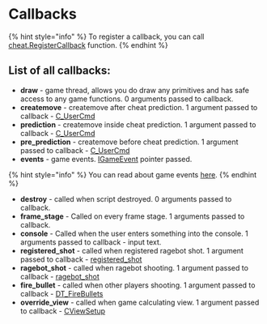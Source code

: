 # Callbacks

{% hint style="info" %}
To register a callback, you can call [cheat.RegisterCallback](../classes/cheat.md#registercallback) function.
{% endhint %}

## List of all callbacks:

* **draw** - game thread, allows you do draw any primitives and has safe access to any game functions. 0 arguments passed to callback.
* **createmove** - createmove after cheat prediction. 1 argument passed to callback - [C\_UserCmd](../types/CUserCmd.md)
* **prediction** - createmove inside cheat prediction. 1 argument passed to callback - [C\_UserCmd](../types/CUserCmd.md)
* **pre\_prediction** - createmove before cheat prediction. 1 argument passed to callback - [C\_UserCmd](../types/CUserCmd.md)
* **events** - game events. [IGameEvent](../classes/IGameEvent.md) pointer passed.

{% hint style="info" %}
You can read about game events [here](https://wiki.alliedmods.net%20Counter-Strike:_Global_Offensive_Events).
{% endhint %}

* **destroy** - called when script destroyed. 0 arguments passed to callback.
* **frame_stage** - Called on every frame stage. 1 arguments passed to callback.
* **console** - Called when the user enters something into the console. 1 arguments passed to callback - input text.
* **registered\_shot** - called when registered ragebot shot. 1 argument passed to callback - [registered\_shot](../types/registeredshot.md)
* **ragebot\_shot** - called when ragebot shooting. 1 argument passed to callback - [ragebot\_shot](../types/ragebot_shoot.md)
* **fire\_bullet** - called when other players shooting. 1 argument passed to callback - [DT\_FireBullets](../types/DT_Firebullets.md)
* **override\_view** - called when game calculating view. 1 argument passed to callback - [CViewSetup](../types/CViewSetup.md)

